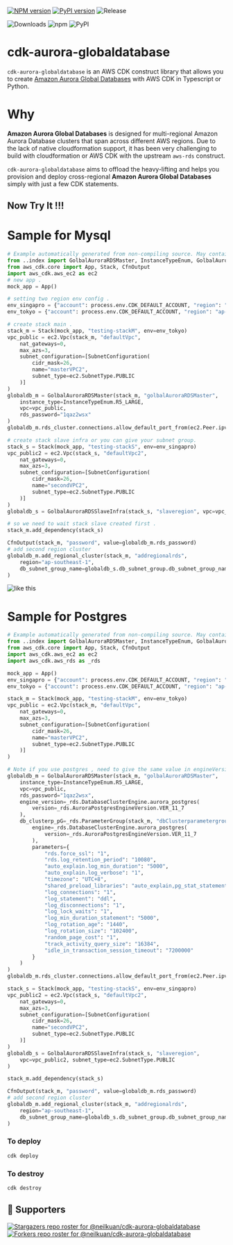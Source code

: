 [![NPM version](https://badge.fury.io/js/cdk-aurora-globaldatabase.svg)](https://badge.fury.io/js/cdk-aurora-globaldatabase)
[![PyPI version](https://badge.fury.io/py/cdk-aurora-globaldatabase.svg)](https://badge.fury.io/py/cdk-aurora-globaldatabase)
![Release](https://github.com/neilkuan/cdk-aurora-globaldatabase/workflows/release/badge.svg)

![Downloads](https://img.shields.io/badge/-DOWNLOADS:-brightgreen?color=gray)
![npm](https://img.shields.io/npm/dt/cdk-aurora-globaldatabase?label=npm&color=orange)
![PyPI](https://img.shields.io/pypi/dm/cdk-aurora-globaldatabase?label=pypi&color=blue)

# cdk-aurora-globaldatabase

`cdk-aurora-globaldatabase` is an AWS CDK construct library that allows you to create [Amazon Aurora Global Databases](https://aws.amazon.com/rds/aurora/global-database/) with AWS CDK in Typescript or Python.

# Why

**Amazon Aurora Global Databases** is designed for multi-regional Amazon Aurora Database clusters that span across different AWS regions. Due to the lack of native cloudformation support, it has been very challenging to build with cloudformation or AWS CDK with the upstream `aws-rds` construct.

`cdk-aurora-globaldatabase` aims to offload the heavy-lifting and helps you provision and deploy cross-regional **Amazon Aurora Global Databases** simply with just a few CDK statements.

## Now Try It !!!

# Sample for Mysql

```python
# Example automatically generated from non-compiling source. May contain errors.
from ..index import GolbalAuroraRDSMaster, InstanceTypeEnum, GolbalAuroraRDSSlaveInfra
from aws_cdk.core import App, Stack, CfnOutput
import aws_cdk.aws_ec2 as ec2
# new app .
mock_app = App()

# setting two region env config .
env_singapro = {"account": process.env.CDK_DEFAULT_ACCOUNT, "region": "ap-southeast-1"}
env_tokyo = {"account": process.env.CDK_DEFAULT_ACCOUNT, "region": "ap-northeast-1"}

# create stack main .
stack_m = Stack(mock_app, "testing-stackM", env=env_tokyo)
vpc_public = ec2.Vpc(stack_m, "defaultVpc",
    nat_gateways=0,
    max_azs=3,
    subnet_configuration=[SubnetConfiguration(
        cidr_mask=26,
        name="masterVPC2",
        subnet_type=ec2.SubnetType.PUBLIC
    )]
)
globaldb_m = GolbalAuroraRDSMaster(stack_m, "golbalAuroraRDSMaster",
    instance_type=InstanceTypeEnum.R5_LARGE,
    vpc=vpc_public,
    rds_password="1qaz2wsx"
)
globaldb_m.rds_cluster.connections.allow_default_port_from(ec2.Peer.ipv4(f"{process.env.MYIP}/32"))

# create stack slave infra or you can give your subnet group.
stack_s = Stack(mock_app, "testing-stackS", env=env_singapro)
vpc_public2 = ec2.Vpc(stack_s, "defaultVpc2",
    nat_gateways=0,
    max_azs=3,
    subnet_configuration=[SubnetConfiguration(
        cidr_mask=26,
        name="secondVPC2",
        subnet_type=ec2.SubnetType.PUBLIC
    )]
)
globaldb_s = GolbalAuroraRDSSlaveInfra(stack_s, "slaveregion", vpc=vpc_public2, subnet_type=ec2.SubnetType.PUBLIC)

# so we need to wait stack slave created first .
stack_m.add_dependency(stack_s)

CfnOutput(stack_m, "password", value=globaldb_m.rds_password)
# add second region cluster
globaldb_m.add_regional_cluster(stack_m, "addregionalrds",
    region="ap-southeast-1",
    db_subnet_group_name=globaldb_s.db_subnet_group.db_subnet_group_name
)
```

![like this ](./image/Mysql-cluster.jpg)

# Sample for Postgres

```python
# Example automatically generated from non-compiling source. May contain errors.
from ..index import GolbalAuroraRDSMaster, InstanceTypeEnum, GolbalAuroraRDSSlaveInfra
from aws_cdk.core import App, Stack, CfnOutput
import aws_cdk.aws_ec2 as ec2
import aws_cdk.aws_rds as _rds

mock_app = App()
env_singapro = {"account": process.env.CDK_DEFAULT_ACCOUNT, "region": "ap-southeast-1"}
env_tokyo = {"account": process.env.CDK_DEFAULT_ACCOUNT, "region": "ap-northeast-1"}

stack_m = Stack(mock_app, "testing-stackM", env=env_tokyo)
vpc_public = ec2.Vpc(stack_m, "defaultVpc",
    nat_gateways=0,
    max_azs=3,
    subnet_configuration=[SubnetConfiguration(
        cidr_mask=26,
        name="masterVPC2",
        subnet_type=ec2.SubnetType.PUBLIC
    )]
)

# Note if you use postgres , need to give the same value in engineVersion and  dbClusterpPG's engine .
globaldb_m = GolbalAuroraRDSMaster(stack_m, "golbalAuroraRDSMaster",
    instance_type=InstanceTypeEnum.R5_LARGE,
    vpc=vpc_public,
    rds_password="1qaz2wsx",
    engine_version=_rds.DatabaseClusterEngine.aurora_postgres(
        version=_rds.AuroraPostgresEngineVersion.VER_11_7
    ),
    db_clusterp_pG=_rds.ParameterGroup(stack_m, "dbClusterparametergroup",
        engine=_rds.DatabaseClusterEngine.aurora_postgres(
            version=_rds.AuroraPostgresEngineVersion.VER_11_7
        ),
        parameters={
            "rds.force_ssl": "1",
            "rds.log_retention_period": "10080",
            "auto_explain.log_min_duration": "5000",
            "auto_explain.log_verbose": "1",
            "timezone": "UTC+8",
            "shared_preload_libraries": "auto_explain,pg_stat_statements,pg_hint_plan,pgaudit",
            "log_connections": "1",
            "log_statement": "ddl",
            "log_disconnections": "1",
            "log_lock_waits": "1",
            "log_min_duration_statement": "5000",
            "log_rotation_age": "1440",
            "log_rotation_size": "102400",
            "random_page_cost": "1",
            "track_activity_query_size": "16384",
            "idle_in_transaction_session_timeout": "7200000"
        }
    )
)
globaldb_m.rds_cluster.connections.allow_default_port_from(ec2.Peer.ipv4(f"{process.env.MYIP}/32"))

stack_s = Stack(mock_app, "testing-stackS", env=env_singapro)
vpc_public2 = ec2.Vpc(stack_s, "defaultVpc2",
    nat_gateways=0,
    max_azs=3,
    subnet_configuration=[SubnetConfiguration(
        cidr_mask=26,
        name="secondVPC2",
        subnet_type=ec2.SubnetType.PUBLIC
    )]
)
globaldb_s = GolbalAuroraRDSSlaveInfra(stack_s, "slaveregion",
    vpc=vpc_public2, subnet_type=ec2.SubnetType.PUBLIC
)

stack_m.add_dependency(stack_s)

CfnOutput(stack_m, "password", value=globaldb_m.rds_password)
# add second region cluster
globaldb_m.add_regional_cluster(stack_m, "addregionalrds",
    region="ap-southeast-1",
    db_subnet_group_name=globaldb_s.db_subnet_group.db_subnet_group_name
)
```

### To deploy

```bash
cdk deploy
```

### To destroy

```bash
cdk destroy
```

## :clap:  Supporters

[![Stargazers repo roster for @neilkuan/cdk-aurora-globaldatabase](https://reporoster.com/stars/neilkuan/cdk-aurora-globaldatabase)](https://github.com/neilkuan/cdk-aurora-globaldatabase/stargazers)
[![Forkers repo roster for @neilkuan/cdk-aurora-globaldatabase](https://reporoster.com/forks/neilkuan/cdk-aurora-globaldatabase)](https://github.com/neilkuan/cdk-aurora-globaldatabase/network/members)
